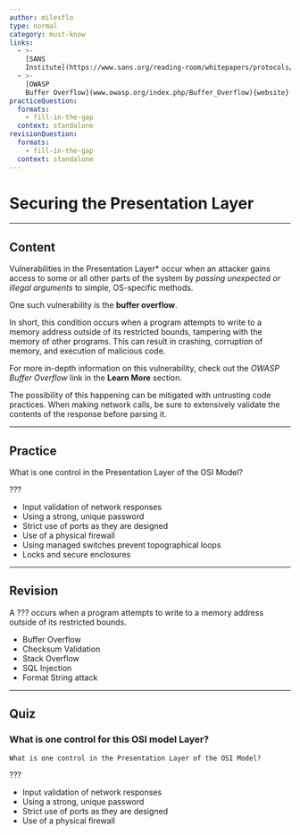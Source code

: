 ```yaml
---
author: milesflo
type: normal
category: must-know
links:
  - >-
    [SANS
    Institute](https://www.sans.org/reading-room/whitepapers/protocols/applying-osi-layer-network-model-information-security-1309){website}
  - >-
    [OWASP
    Buffer Overflow](www.owasp.org/index.php/Buffer_Overflow){website}
practiceQuestion:
  formats:
    - fill-in-the-gap
  context: standalone
revisionQuestion:
  formats:
    - fill-in-the-gap
  context: standalone
---
```


# Securing the Presentation Layer


---

## Content

Vulnerabilities in the Presentation Layer* occur when an attacker gains access to some or all other parts of the system by *passing unexpected or illegal arguments* to simple, OS-specific methods.

One such vulnerability is the **buffer overflow**.

In short, this condition occurs when a program attempts to write to a memory address outside of its restricted bounds, tampering with the memory of other programs. This can result in crashing, corruption of memory, and execution of malicious code.

For more in-depth information on this vulnerability, check out the *OWASP Buffer Overflow* link in the **Learn More** section.

The possibility of this happening can be mitigated with untrusting code practices. When making network calls, be sure to extensively validate the contents of the response before parsing it.


---

## Practice

What is one control in the Presentation Layer of the OSI Model?

???

- Input validation of network responses
- Using a strong, unique password
- Strict use of ports as they are designed
- Use of a physical firewall
- Using managed switches prevent topographical loops
- Locks and secure enclosures


---

## Revision

A ??? occurs when a program attempts to write to a memory address outside of its restricted bounds.

- Buffer Overflow
- Checksum Validation
- Stack Overflow
- SQL Injection
- Format String attack


---

## Quiz

### What is one control for this OSI model Layer?


```plain-text
What is one control in the Presentation Layer of the OSI Model?
```

???

- Input validation of network responses
- Using a strong, unique password
- Strict use of ports as they are designed
- Use of a physical firewall
